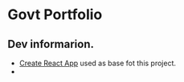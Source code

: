 # Govt Portfolio

## Dev informarion.
- [Create React App](https://github.com/facebook/create-react-app) used as base fot this project.
-